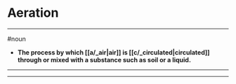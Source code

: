 # Aeration
---
#noun
- **The process by which [[a/_air|air]] is [[c/_circulated|circulated]] through or mixed with a substance such as soil or a liquid.**
---
---

